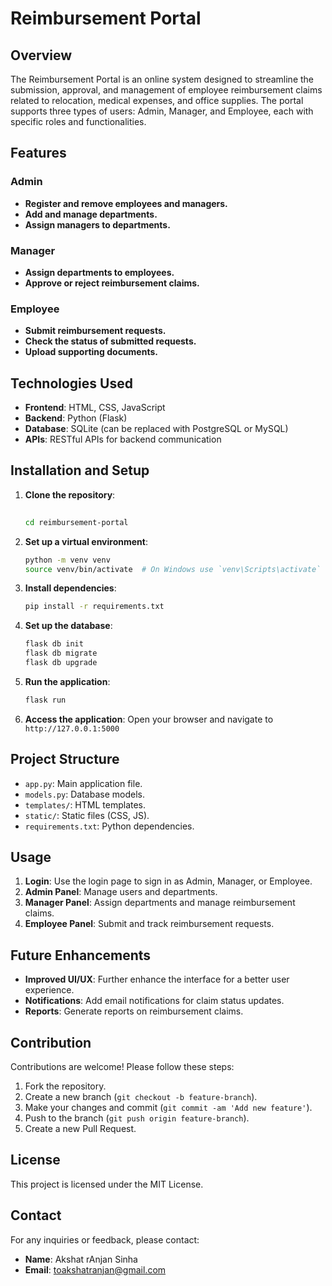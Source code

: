 # Reimbursement Portal

## Overview
The Reimbursement Portal is an online system designed to streamline the submission, approval, and management of employee reimbursement claims related to relocation, medical expenses, and office supplies. The portal supports three types of users: Admin, Manager, and Employee, each with specific roles and functionalities.

## Features

### Admin
- **Register and remove employees and managers.**
- **Add and manage departments.**
- **Assign managers to departments.**

### Manager
- **Assign departments to employees.**
- **Approve or reject reimbursement claims.**

### Employee
- **Submit reimbursement requests.**
- **Check the status of submitted requests.**
- **Upload supporting documents.**

## Technologies Used
- **Frontend**: HTML, CSS, JavaScript
- **Backend**: Python (Flask)
- **Database**: SQLite (can be replaced with PostgreSQL or MySQL)
- **APIs**: RESTful APIs for backend communication

## Installation and Setup
1. **Clone the repository**:
    ```sh
  
    cd reimbursement-portal
    ```

2. **Set up a virtual environment**:
    ```sh
    python -m venv venv
    source venv/bin/activate  # On Windows use `venv\Scripts\activate`
    ```

3. **Install dependencies**:
    ```sh
    pip install -r requirements.txt
    ```

4. **Set up the database**:
    ```sh
    flask db init
    flask db migrate
    flask db upgrade
    ```

5. **Run the application**:
    ```sh
    flask run
    ```

6. **Access the application**:
    Open your browser and navigate to `http://127.0.0.1:5000`

## Project Structure
- `app.py`: Main application file.
- `models.py`: Database models.
- `templates/`: HTML templates.
- `static/`: Static files (CSS, JS).
- `requirements.txt`: Python dependencies.

## Usage
1. **Login**: Use the login page to sign in as Admin, Manager, or Employee.
2. **Admin Panel**: Manage users and departments.
3. **Manager Panel**: Assign departments and manage reimbursement claims.
4. **Employee Panel**: Submit and track reimbursement requests.

## Future Enhancements
- **Improved UI/UX**: Further enhance the interface for a better user experience.
- **Notifications**: Add email notifications for claim status updates.
- **Reports**: Generate reports on reimbursement claims.

## Contribution
Contributions are welcome! Please follow these steps:
1. Fork the repository.
2. Create a new branch (`git checkout -b feature-branch`).
3. Make your changes and commit (`git commit -am 'Add new feature'`).
4. Push to the branch (`git push origin feature-branch`).
5. Create a new Pull Request.

## License
This project is licensed under the MIT License.

## Contact
For any inquiries or feedback, please contact:
- **Name**: Akshat rAnjan Sinha 
- **Email**: toakshatranjan@gmail.com
